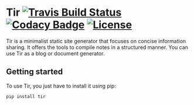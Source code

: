 # Tir [![Travis Build Status](https://api.travis-ci.com/kvfi/tir.svg?branch=master)](https://travis-ci.com/kvfi/tir) [![Codacy Badge](https://api.codacy.com/project/badge/Grade/c4d30704fe684b1c861fe9d64fcb45cc)](https://www.codacy.com/manual/kvfi/tir) [![License](https://img.shields.io/github/license/kvfi/tir.svg)](https://github.com/kvfi/tir/blob/master/LICENSE) 
Tir is a minimalist static site generator that focuses on concise information sharing. It offers the tools to compile notes in a structured manner. You can use Tir as a blog or document generator.

## Getting started

To use Tir, you just have to install it using pip:

```bash
pip install tir
```
